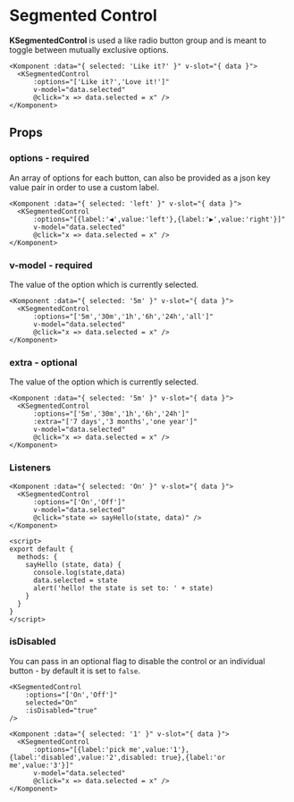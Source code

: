 # Segmented Control

**KSegmentedControl** is used a like radio button group and is meant to toggle between mutually exclusive options.

<Komponent :data="{ selected: 'Like it?' }" v-slot="{ data }">
  <KSegmentedControl
      :options="['Like it?','Love it!']"
      v-model="data.selected"
      @click="x => data.selected = x" />
</Komponent>

```vue
<Komponent :data="{ selected: 'Like it?' }" v-slot="{ data }">
  <KSegmentedControl
      :options="['Like it?','Love it!']"
      v-model="data.selected"
      @click="x => data.selected = x" />
</Komponent>
```

## Props

### options - required

An array of options for each button, can also be provided as a json key value pair in order to use a custom label.

<Komponent :data="{ selected: 'left' }" v-slot="{ data }">
  <KSegmentedControl
      :options="[{label:'◀️',value:'left'},{label:'▶️',value:'right'}]"
      v-model="data.selected"
      @click="x => data.selected = x" />
</Komponent>

```vue
<Komponent :data="{ selected: 'left' }" v-slot="{ data }">
  <KSegmentedControl
      :options="[{label:'◀️',value:'left'},{label:'▶️',value:'right'}]"
      v-model="data.selected"
      @click="x => data.selected = x" />
</Komponent>
```

### v-model - required

The value of the option which is currently selected.

<Komponent :data="{ selected: '5m' }" v-slot="{ data }">
  <KSegmentedControl
      :options="['5m','30m','1h','6h','24h','all']"
      v-model="data.selected"
      @click="x => data.selected = x" />
</Komponent>

```vue
<Komponent :data="{ selected: '5m' }" v-slot="{ data }">
  <KSegmentedControl
      :options="['5m','30m','1h','6h','24h','all']"
      v-model="data.selected"
      @click="x => data.selected = x" />
</Komponent>
```

### extra - optional

The value of the option which is currently selected.

<Komponent :data="{ selected: '5m' }" v-slot="{ data }">
  <KSegmentedControl
      :options="['5m','30m','1h','6h','24h']"
      :extra="['7 days','3 months','one year']"
      v-model="data.selected"
      @click="x => data.selected = x" />
</Komponent>

```vue
<Komponent :data="{ selected: '5m' }" v-slot="{ data }">
  <KSegmentedControl
      :options="['5m','30m','1h','6h','24h']"
      :extra="['7 days','3 months','one year']"
      v-model="data.selected"
      @click="x => data.selected = x" />
</Komponent>
```

### Listeners

<Komponent :data="{ selected: 'On' }" v-slot="{ data }">
  <KSegmentedControl
      :options="['On','Off']"
      v-model="data.selected"
      @click="x => sayHello(x) || (data.selected = x)" />
</Komponent>

<script>
export default {
  methods: {
    sayHello (state) {
      alert('hello! the state is set to: ' + state)
    }
  }
}
</script>

```vue
<Komponent :data="{ selected: 'On' }" v-slot="{ data }">
  <KSegmentedControl
      :options="['On','Off']"
      v-model="data.selected"
      @click="state => sayHello(state, data)" />
</Komponent>

<script>
export default {
  methods: {
    sayHello (state, data) {
      console.log(state,data)
      data.selected = state
      alert('hello! the state is set to: ' + state)
    }
  }
}
</script>
```

### isDisabled

You can pass in an optional flag to disable the control or an individual button - by default it is set to `false`.

<KSegmentedControl
    :options="['On','Off']"
    selected="On"
    :isDisabled="true"
/>

```vue
<KSegmentedControl
    :options="['On','Off']"
    selected="On"
    :isDisabled="true"
/>
```

<Komponent :data="{ selected: '1' }" v-slot="{ data }">
  <KSegmentedControl
      :options="[{label:'pick me',value:'1'},{label:'disabled',value:'2',disabled: true},{label:'or me',value:'3'}]"
      v-model="data.selected"
      @click="x => data.selected = x" />
</Komponent>

```vue
<Komponent :data="{ selected: '1' }" v-slot="{ data }">
  <KSegmentedControl
      :options="[{label:'pick me',value:'1'},{label:'disabled',value:'2',disabled: true},{label:'or me',value:'3'}]"
      v-model="data.selected"
      @click="x => data.selected = x" />
</Komponent>
```
